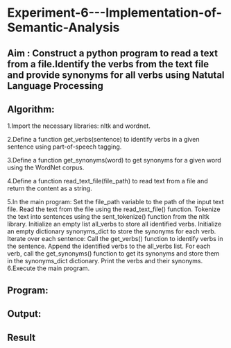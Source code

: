# Experiment-6---Implementation-of-Semantic-Analysis

## Aim : Construct a python program to read a text from a file.Identify the verbs from the text file and provide synonyms for all verbs using Natutal Language Processing 

## Algorithm:
1.Import the necessary libraries: nltk and wordnet.

2.Define a function get_verbs(sentence) to identify verbs in a given sentence using part-of-speech tagging.

3.Define a function get_synonyms(word) to get synonyms for a given word using the WordNet corpus.

4.Define a function read_text_file(file_path) to read text from a file and return the content as a string.

5.In the main program:
Set the file_path variable to the path of the input text file.
Read the text from the file using the read_text_file() function.
Tokenize the text into sentences using the sent_tokenize() function from the nltk library.
Initialize an empty list all_verbs to store all identified verbs.
Initialize an empty dictionary synonyms_dict to store the synonyms for each verb.
Iterate over each sentence:
Call the get_verbs() function to identify verbs in the sentence.
Append the identified verbs to the all_verbs list.
For each verb, call the get_synonyms() function to get its synonyms and store them in the synonyms_dict dictionary.
Print the verbs and their synonyms.
6.Execute the main program.

## Program:



## Output:

## Result
